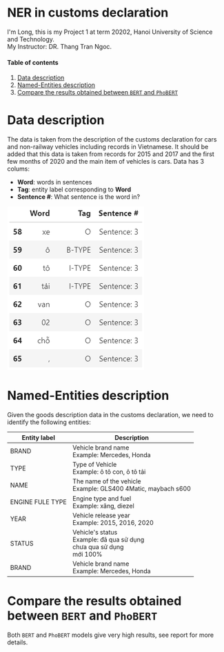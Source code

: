# NER in customs declaration
I'm Long, this is my Project 1 at term 20202, Hanoi University of Science and Technology. <br />
My Instructor: DR. Thang Tran Ngoc.

#### Table of contents
1. [Data description](#description)
2. [Named-Entities description](#NEs)
3. [Compare the results obtained between `BERT` and `PhoBERT`](#compare)

# <a name="description"></a> Data description
The data is taken from the description of the customs declaration for cars and non-railway vehicles including records in Vietnamese. It should be added that this data is taken from records for 2015 and 2017 and the first few months of 2020 and the main item of vehicles is cars.
Data has 3 colums:

  - **Word**: words in sentences
  - **Tag**: entity label corresponding to **Word**
  - **Sentence #**: What sentence is the word in?

![alt text](https://github.com/longhoangphi225/NER-in-customs-declaration/blob/main/data.png)

# <a name="NEs"></a> Named-Entities description

Given the goods description data in the customs declaration, we need to identify the following entities:


Entity label | Description
---|---
BRAND | Vehicle brand name <br />Example: Mercedes, Honda
TYPE | Type of Vehicle <br />Example: ô tô con, ô tô tải
NAME | The name of the vehicle <br />Example: GLS400 4Matic, maybach s600
ENGINE FULE TYPE | Engine type and fuel <br />Example: xăng, diezel
YEAR | Vehicle release year <br />Example: 2015, 2016, 2020
STATUS | Vehicle's status <br />Example: đã qua sử dụng<br />chưa qua sử dụng<br />mới 100%
BRAND | Vehicle brand name <br />Example: Mercedes, Honda

# <a name="compare"></a> Compare the results obtained between `BERT` and `PhoBERT`

Both `BERT` and `PhoBERT` models give very high results, see report for more details.
